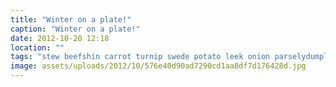 ```yaml
---
title: "Winter on a plate!"
caption: "Winter on a plate!"
date: 2012-10-20 12:18
location: ""
tags: "stew beefshin carrot turnip swede potato leek onion parselydumplings"
image: assets/uploads/2012/10/576e40d90ad7290cd1aa8df7d176428d.jpg
---
```

